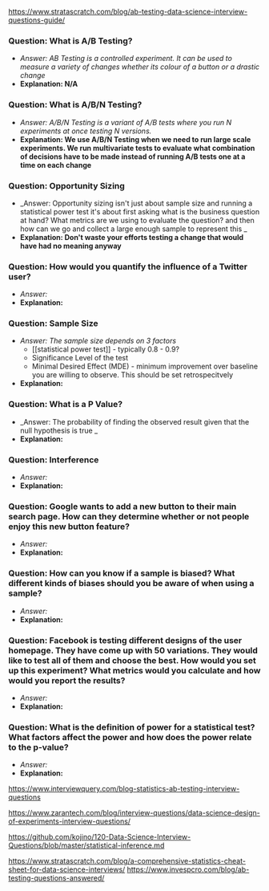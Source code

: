 https://www.stratascratch.com/blog/ab-testing-data-science-interview-questions-guide/

### Question: What is A/B Testing?
- _Answer: AB Testing is a controlled experiment. It can be used to measure a variety of changes whether its colour of a button or a drastic change_ 
- **Explanation: N/A**


### Question:  What is A/B/N Testing?
- _Answer: A/B/N Testing is a variant of A/B tests where you run N experiments at once testing N versions._
- **Explanation: We use A/B/N Testing when we need to run large scale experiments. We run multivariate tests to evaluate what combination of decisions have to be made instead of running A/B tests one at a time on each change**


### Question: Opportunity Sizing 
- _Answer: Opportunity sizing isn't just about sample size and running a statistical power test it's about first asking what is the business question at hand? What metrics are we using to evaluate the question? and then how can we go and collect a large enough sample to represent this _
- **Explanation: Don't waste your efforts testing a change that would have had no meaning anyway**


### Question: How would you quantify the influence of a Twitter user?
- _Answer:_
- **Explanation:**



### Question: Sample Size
- _Answer: The sample size depends on 3 factors_
	- [[statistical power test]] - typically 0.8 - 0.9? 
	- Significance Level of the test
	- Minimal Desired Effect (MDE) - minimum improvement over baseline you are willing to observe. This should be set retrospecitvely 
- **Explanation:**



### Question: What is a P Value?
- _Answer: The probability of finding the observed result given that the null hypothesis is true _
- **Explanation:**




### Question: Interference
- _Answer:_
- **Explanation:**





### Question: **Google wants to add a new button to their main search page. How can they determine whether or not people enjoy this new button feature?**
- _Answer:_
- **Explanation:**




### Question: **How can you know if a sample is biased? What different kinds of biases should you be aware of when using a sample?**
- _Answer:_
- **Explanation:**




### Question: **Facebook is testing different designs of the user homepage. They have come up with 50 variations. They would like to test all of them and choose the best. How would you set up this experiment? What metrics would you calculate and how would you report the results?**
- _Answer:_
- **Explanation:**




### Question: **What is the definition of power for a statistical test? What factors affect the power and how does the power relate to the p-value?**
- _Answer:_
- **Explanation:**



https://www.interviewquery.com/blog-statistics-ab-testing-interview-questions


https://www.zarantech.com/blog/interview-questions/data-science-design-of-experiments-interview-questions/

https://github.com/kojino/120-Data-Science-Interview-Questions/blob/master/statistical-inference.md

https://www.stratascratch.com/blog/a-comprehensive-statistics-cheat-sheet-for-data-science-interviews/
https://www.invespcro.com/blog/ab-testing-questions-answered/